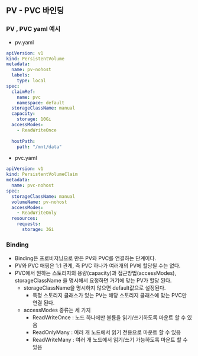 ## PV - PVC 바인딩

### PV , PVC yaml 예시 

- pv.yaml

```yaml
apiVersion: v1
kind: PersistentVolume
metadata:
  name: pv-nohost
  labels:
    type: local
spec:
  claimRef:
    name: pvc
    namespace: default
  storageClassName: manual
  capacity:
    storage: 10Gi
  accessModes:
    - ReadWriteOnce
  
  hostPath:
    path: "/mnt/data"
```

- pvc.yaml

```yaml
apiVersion: v1
kind: PersistentVolumeClaim
metadata:
  name: pvc-nohost
spec:
  storageClassName: manual
  volumeName: pv-nohost
  accessModes:
    - ReadWriteOnly
  resources:
    requests:
      storage: 3Gi
```

### Binding

- Binding은 프로비저닝으로 만든 PV와 PVC를 연결하는 단계이다.
- PV와 PVC 매핑은 1:1 관계, 즉 PVC 하나가 여러개의 PV에 할당될 수는 없다.
- PVC에서 원하는 스토리지의 용량(capacity)과 접근방법(accessModes), storageClassName 을 명시해서 요청하면 거기에 맞는 PV가 할당 된다.
  - storageClassName을 명시하지 않으면 default값으로 설정된다.	
    - 특정 스토리지 클래스가 있는 PV는 해당 스토리지 클래스에 맞는 PVC만 연결 된다.
  - accessModes 종류는 세 가지
    - ReadWriteOnce : 노드 하나에만 볼륨을 읽기/쓰기하도록 마운트 할 수 있음
    - ReadOnlyMany : 여러 개 노드에서 읽기 전용으로 마운트 할 수 있음
    - ReadWriteMany : 여러 개 노드에서 읽기/쓰기 가능하도록 마운트 할 수 있음

